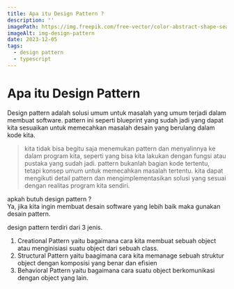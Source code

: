 ```yaml
---
title: Apa itu Design Pattern ?
description: ''
imagePath: https://img.freepik.com/free-vector/color-abstract-shape-seamless-pattern_1409-4178.jpg
imageAlt: img-design-pattern
date: 2023-12-05
tags:
  - design pattern
  - typescript
---
```


# Apa itu Design Pattern

Design pattern adalah solusi umum untuk masalah yang umum terjadi dalam membuat software. pattern ini seperti blueprint yang sudah jadi yang dapat kita sesuaikan untuk memecahkan masalah desain yang berulang dalam kode kita.

<blockquote>
kita tidak bisa begitu saja menemukan pattern dan menyalinnya ke dalam program kita, seperti yang bisa kita lakukan dengan fungsi atau pustaka yang sudah jadi. pattern bukanlah bagian kode tertentu, tetapi konsep umum untuk memecahkan masalah tertentu. kita dapat mengikuti detail pattern dan mengimplementasikan solusi yang sesuai dengan realitas program kita sendiri.
</blockquote>

apkah butuh design pattern ? <br>
Ya, jika kita ingin membuat desain software yang lebih baik maka gunakan desain pattern.

design pattern terdiri dari 3 jenis.

1. Creational Pattern yaitu bagaimana cara kita membuat sebuah object atau menginisiasi suatu object dari sebuah class.
2. Structural Pattern yaitu baagimana cara kita memanage sebuah struktur object dengan komposisi yang benar dan efisien
3. Behavioral Pattern yaitu bagaimana cara suatu object berkomunikasi dengan object yang lain.
